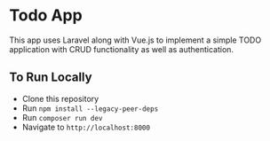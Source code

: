 # Todo App

This app uses Laravel along with Vue.js to implement a simple TODO application with CRUD functionality as well as authentication.

## To Run Locally

-   Clone this repository
-   Run `npm install --legacy-peer-deps`
-   Run `composer run dev`
-   Navigate to `http://localhost:8000`
